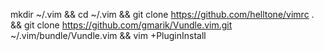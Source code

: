 mkdir ~/.vim && cd ~/.vim && git clone https://github.com/helltone/vimrc . && git clone https://github.com/gmarik/Vundle.vim.git ~/.vim/bundle/Vundle.vim && vim +PluginInstall

